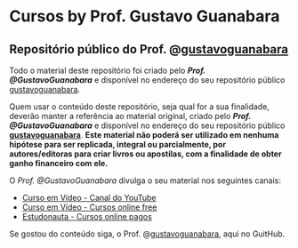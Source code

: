 # Cursos by Prof. Gustavo Guanabara
 Repositório público do Prof. @[gustavoguanabara](https://github.com/gustavoguanabara)
 ---

Todo o material deste repositório foi criado pelo _**Prof. @GustavoGuanabara**_ e disponível no endereço do seu repositório público [gustavoguanabara](https://github.com/gustavoguanabara).

Quem usar o conteúdo deste repositório, seja qual for a sua finalidade, deverão manter a referência ao material original, criado pelo _**Prof. @GustavoGuanabara**_ e disponível no endereço do seu repositório público **[gustavoguanabara](https://github.com/gustavoguanabara)**.
**Este material não poderá ser utilizado em nenhuma hipótese para ser replicada, integral ou parcialmente, por autores/editoras para criar livros ou apostilas, com a finalidade de obter ganho financeiro com ele.**

O *Prof. @GustavoGuanabara* divulga o seu material nos seguintes canais:
* [Curso em Vídeo - Canal do YouTube](https://www.youtube.com/channel/UCrWvhVmt0Qac3HgsjQK62FQ)
* [Curso em Vídeo - Cursos online free](https://www.cursoemvideo.com/)
* [Estudonauta - Cursos online pagos](https://www.estudonauta.com/)

Se gostou do conteúdo siga, o Prof. @[gustavoguanabara](https://github.com/gustavoguanabara), aqui no GuitHub.
